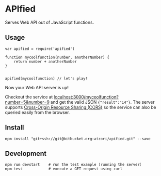 # APIfied
Serves Web API out of JavaScript functions.


## Usage

```
var apified = require('apified')

function mycoolfunction(number, anotherNumber) {
	return number + anotherNumber
}


apified(mycoolfunction) // let's play!

```

Now your Web API server is up! 

Checkout the service at [localhost:3000/mycoolfunction?number=5&number=9](http://localhost:3000/mycoolfunction?number=5&number=9) 
and get the valid JSON `{"result":"14"}`.
The server supports [Cross-Origin Resource Sharing (CORS)](http://www.w3.org/TR/cors/) so the service can also be queried easily from the browser.

## Install

	npm install "git+ssh://git@bitbucket.org:atzori/apified.git" --save

## Development

	npm run devstart 	# run the test example (running the server)
	npm test 			# execute a GET request using curl
